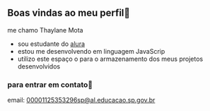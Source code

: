## Boas vindas ao meu perfil💜

me chamo Thaylane Mota

- sou estudante do [alura](https://alura.com.br)
- estou me desenvolvendo em linguagem JavaScrip
- utilizo este espaço o para o armazenamento dos meus projetos desenvolvidos

 ### para entrar em contato🤠
email: 00001125353296sp@al.educacao.sp.gov.br
